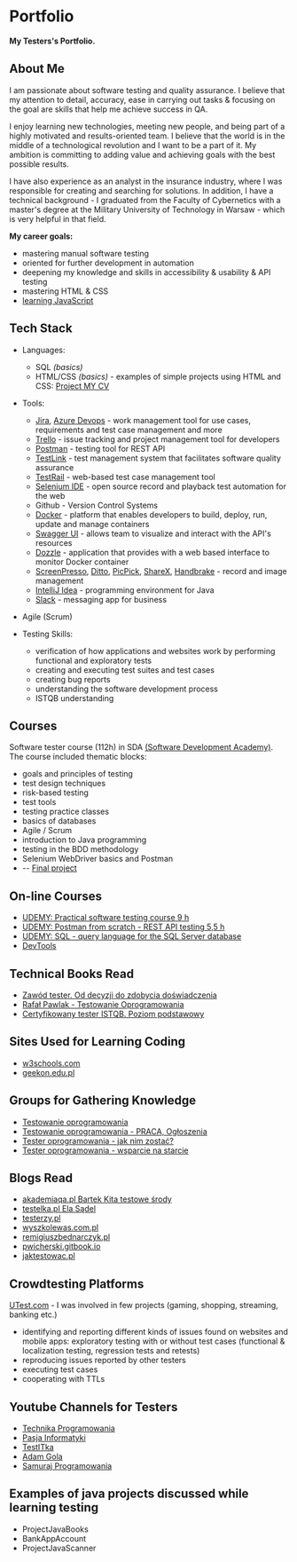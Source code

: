 # Portfolio

**My Testers's Portfolio.**

## **About Me**

I am passionate about software testing and quality assurance. I believe that my attention to detail, accuracy, ease in carrying out tasks & focusing on the goal are skills that help me achieve success in QA. 

I enjoy learning new technologies, meeting new people, and being part of a highly motivated and results-oriented team. I believe that the world is in the middle of a technological revolution and I want to be a part of it. My ambition is committing to adding value and achieving goals with the best possible results.

I have also experience as an analyst in the insurance industry, where I was responsible for creating and searching for solutions. In addition, I have a technical background - I graduated from the Faculty of Cybernetics with a master's degree at the Military University of Technology in Warsaw - which is very helpful in that field.


**My career goals:**
- mastering manual software testing
- oriented for further development in automation
- deepening my knowledge and skills in accessibility & usability & API testing
- mastering HTML & CSS
- [learning JavaScript](https://youcode.pl/)


## **Tech Stack**
+ Languages:
  + SQL *(basics)*
  + HTML/CSS *(basics)* - examples of simple projects using HTML and CSS: [Project MY CV](https://leafy-lily-9bbae3.netlify.app)

+ Tools:
  + [Jira](https://www.atlassian.com/pl/software/jira), [Azure Devops](https://azure.microsoft.com/pl-pl/products/devops/#overview) - work management tool for use cases, requirements and test case management and more
  + [Trello](https://trello.com/pl) - issue tracking and project management tool for developers
  + [Postman](https://www.postman.com) - testing tool for REST API
  + [TestLink](https://testlink.org) - test management system that facilitates software quality assurance
  + [TestRail](https://www.gurock.com/testrail) - web-based test case management tool
  + [Selenium IDE](https://www.selenium.dev/selenium-ide/) - open source record and playback test automation for the web
  + Github - Version Control Systems
  + [Docker](https://www.docker.com/) - platform that enables developers to build, deploy, run, update and manage containers
  + [Swagger UI](https://swagger.io/tools/swagger-ui/) - allows team to visualize and interact with the API's resources 
  + [Dozzle](https://dozzle.dev/) - application that provides with a web based interface to monitor Docker container
  + [ScreenPresso](https://www.screenpresso.com/), [Ditto](https://ditto.en.softonic.com/), [PicPick](https://picpick.app/en/features/), [ShareX](https://getsharex.com/), [Handbrake](https://handbrake.fr/) - record and image management
  + [IntelliJ Idea](https://www.jetbrains.com/idea/) - programming environment for Java
  + [Slack](https://slack.com/) - messaging app for business
+ Agile (Scrum) 
+ Testing Skills:
  + verification of how applications and websites work by performing functional and exploratory tests
  + creating and executing test suites and test cases
  + creating bug reports
  + understanding the software development process
  + ISTQB understanding
 
## **Courses** 
Software tester course (112h) in SDA [(Software Development Academy)](https://sdacademy.pl/kursy/software-tester). 
The course included thematic blocks:
   - goals and principles of testing
   - test design techniques
   - risk-based testing
   - test tools
   - testing practice classes
   - basics of databases
   - Agile / Scrum
   - introduction to Java programming
   - testing in the BDD methodology
   - Selenium WebDriver basics and Postman
   - -- [Final project](https://drive.google.com/file/d/1vBbY3JCWEhmiu0UZqkC8C_w86Xzxexkg/view?usp=share_link)

## **On-line Courses**
* [UDEMY: Practical software testing course 9 h](https://www.udemy.com/course/praktyczny-kurs-testowania-oprogramowania)
* [UDEMY: Postman from scratch - REST API testing 5,5 h](https://www.udemy.com/course/postman-od-podstaw-testowanie-rest-api)
* [UDEMY: SQL - query language for the SQL Server database](https://www.udemy.com/course/kurs-sql/) 
* [DevTools](https://szkoleniedlaqa.pl/konsola)


## **Technical Books Read**
* [Zawód tester. Od decyzji do zdobycia doświadczenia](https://helion.pl/ksiazki/zawod-tester-od-decyzji-do-zdobycia-doswiadczenia-radoslaw-smilgin,e_0vj2.htm#format/e)
* [Rafał Pawlak - Testowanie Oprogramowania](https://helion.pl/ksiazki/testowanie-oprogramowania-podrecznik-dla-poczatkujacych-rafal-pawlak,szteop.htm#format/d)
* [Certyfikowany tester ISTQB. Poziom podstawowy](https://helion.pl/ksiazki/certyfikowany-tester-istqb-poziom-podstawowy-adam-roman-lucjan-stapp,ctispp.htm#format/e)

## **Sites Used for Learning Coding**
+ [w3schools.com](https://www.w3schools.com)
+ [geekon.edu.pl](https://geekon.edu.pl)

## **Groups for Gathering Knowledge** 
* [Testowanie oprogramowania](https://www.facebook.com/groups/TestowanieOprogramowania)
* [Testowanie oprogramowania - PRACA, Ogłoszenia](https://www.facebook.com/groups/215557562210470/?ref=group_header)
* [Tester oprogramowania - jak nim zostać?](https://www.facebook.com/groups/531570473876610/?ref=group_header)
* [Tester oprogramowania - wsparcie na starcie](https://www.facebook.com/groups/testeroprogramowania/?ref=group_header)


## **Blogs Read**
* [akademiaqa.pl Bartek Kita testowe środy](https://akademiaqa.pl/testowa-sroda/)
* [testelka.pl Ela Sądel](https://testelka.pl/)
* [testerzy.pl](https://testerzy.pl/)
* [wyszkolewas.com.pl](https://www.wyszkolewas.com.pl)
* [remigiuszbednarczyk.pl](https://remigiuszbednarczyk.pl)
* [pwicherski.gitbook.io](https://pwicherski.gitbook.io)
* [jaktestowac.pl](https://jaktestowac.pl/blog)

## **Crowdtesting Platforms**
[UTest.com](www.utest.com) - I was involved in few projects (gaming, shopping, streaming, banking etc.)
+ identifying and reporting different kinds of issues found on websites and mobile apps: exploratory testing with or without test cases (functional & localization testing, regression tests and retests)
+ reproducing issues reported by other testers
+ executing test cases
+ cooperating with TTLs

## **Youtube Channels for Testers**
+ [Technika Programowania](https://www.youtube.com/c/TechnikaProgramowania)
+ [Pasja Informatyki](https://www.youtube.com/@Pasjainformatyki)
+ [TestITka](https://www.youtube.com/c/TestITka)
+ [Adam Gola](https://www.youtube.com/AdamGola)
+ [Samuraj Programowania](https://www.youtube.com/c/SamurajProgramowania)
 
## **Examples of java projects discussed while learning testing**
* ProjectJavaBooks
* BankAppAccount
* ProjectJavaScanner 

